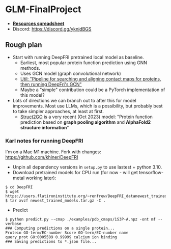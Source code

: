 # GLM-FinalProject

- [**Resources spreadsheet**](https://docs.google.com/spreadsheets/d/15Bmkx0n4Z9lcgvBW5DICMc_5DQGoknjJyintSgLNBVY/edit?usp=sharing)
- Discord: https://discord.gg/yknjdBGS

## Rough plan

- Start with running DeepFRI pretrained local model as baseline.
  - Earliest, most popular protein function prediction using GNN methods.
  - Uses GCN model (graph convolutional network)
  - [Util: "Pipeline for searching and aligning contact maps for proteins, then running DeepFri's GCN"](https://github.com/bioinf-mcb/Metagenomic-DeepFRI)
  - Maybe a "simple" contribution could be a PyTorch implementation of this model?
- Lots of directions we can branch out to after this for model improvements.
  Most use LLMs, which is a possibility, but probably best to take simpler approaches, at least at first.
  - [Struct2GO](https://github.com/lyjps/Struct2GO) is a very recent (Oct 2023) model: "Protein function prediction based on **graph pooling algorithm** and **AlphaFold2 structure information**"

### Karl notes for running DeepFRI

I'm on a Mac M1 machine.
Fork with changes: https://github.com/khiner/DeepFRI

- Unpin all dependency versions in `setup.py` to use lastest + python 3.10.
- Download pretrained models for CPU run (for now - will get tensorflow-metal working later):
```shell
$ cd DeepFRI
$ wget https://users.flatironinstitute.org/~renfrew/DeepFRI_datanewest_trained_models.tar.gz
$ tar xvzf newest_trained_models.tar.gz -C .
```
- Predict
```shell
$ python predict.py --cmap ./examples/pdb_cmaps/1S3P-A.npz -ont mf --verbose
### Computing predictions on a single protein...
Protein GO-term/EC-number Score GO-term/EC-number name
query_prot GO:0005509 0.99999 calcium ion binding
### Saving predictions to *.json file...
```
